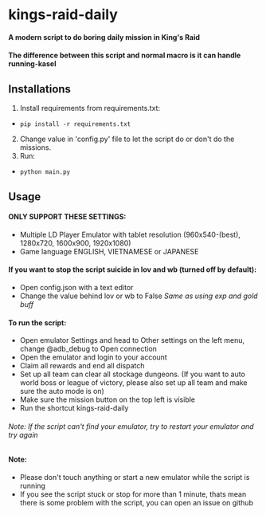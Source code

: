 # kings-raid-daily
#### A modern script to do boring daily mission in King's Raid
#### The difference between this script and normal macro is it can handle running-kasel

## Installations
1. Install requirements from requirements.txt:
  * `pip install -r requirements.txt`
2. Change value in 'config.py' file to let the script do or don't do the missions.
2. Run:
  * `python main.py`

## Usage
#### ONLY SUPPORT THESE SETTINGS:
- Multiple LD Player Emulator with tablet resolution (960x540-(best), 1280x720, 1600x900, 1920x1080)
- Game language ENGLISH, VIETNAMESE or JAPANESE

#### If you want to stop the script suicide in lov and wb (turned off by default):
- Open config.json with a text editor
- Change the value behind lov or wb to False
*Same as using exp and gold buff*

#### To run the script:
- Open emulator Settings and head to Other settings on the left menu, change @adb_debug to Open connection
- Open the emulator and login to your account
- Claim all rewards and end all dispatch
- Set up all team can clear all stockage dungeons. (If you want to auto world boss or league of victory, please also set up all team and make sure the auto mode is on)
- Make sure the mission button on the top left is visible
- Run the shortcut kings-raid-daily
###### *Note: If the script can't find your emulator, try to restart your emulator and try again*

#### Note:
- Please don't touch anything or start a new emulator while the script is running
- If you see the script stuck or stop for more than 1 minute, thats mean there is some problem with the script, you can open an issue on github
